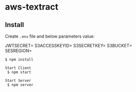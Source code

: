 # aws-textract


## Install

Create `.env` file and below parameters value: 

JWTSECRET=<YOUR SECRET KEY>
S3ACCESSKEYID=<S3 ACCESS KEY ID>
S3SECRETKEY=<S3 SECRET KEY>
S3BUCKET=<S3 BUCKET NAME>
SESREGION=<REGION>

```console
$ npm install

Start Client 
 $ npm start
 
Start Server 
 $ npm server 

```
